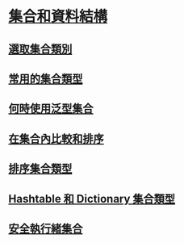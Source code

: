 # [集合和資料結構](index.md)
## [選取集合類別](selecting-a-collection-class.md)
## [常用的集合類型](commonly-used-collection-types.md)
## [何時使用泛型集合](when-to-use-generic-collections.md)
## [在集合內比較和排序](comparisons-and-sorts-within-collections.md)
## [排序集合類型](sorted-collection-types.md)
## [Hashtable 和 Dictionary 集合類型](hashtable-and-dictionary-collection-types.md)
## [安全執行緒集合](thread-safe/)
